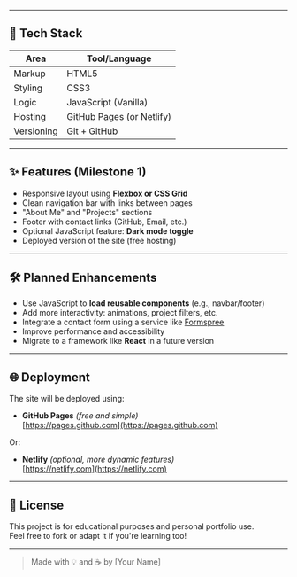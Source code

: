 
---

## 🧱 Tech Stack

| Area         | Tool/Language     |
|--------------|------------------|
| Markup       | HTML5             |
| Styling      | CSS3              |
| Logic        | JavaScript (Vanilla) |
| Hosting      | GitHub Pages (or Netlify) |
| Versioning   | Git + GitHub      |

---

## ✨ Features (Milestone 1)

- Responsive layout using **Flexbox or CSS Grid**
- Clean navigation bar with links between pages
- "About Me" and "Projects" sections
- Footer with contact links (GitHub, Email, etc.)
- Optional JavaScript feature: **Dark mode toggle**
- Deployed version of the site (free hosting)

---

## 🛠 Planned Enhancements

- Use JavaScript to **load reusable components** (e.g., navbar/footer)
- Add more interactivity: animations, project filters, etc.
- Integrate a contact form using a service like [Formspree](https://formspree.io/)
- Improve performance and accessibility
- Migrate to a framework like **React** in a future version

---

## 🌐 Deployment

The site will be deployed using:

- **GitHub Pages** *(free and simple)*  
  [https://pages.github.com](https://pages.github.com)  

Or:

- **Netlify** *(optional, more dynamic features)*  
  [https://netlify.com](https://netlify.com)

---

## 📎 License

This project is for educational purposes and personal portfolio use.  
Feel free to fork or adapt it if you're learning too!

---

> Made with 💡 and ☕ by [Your Name]

